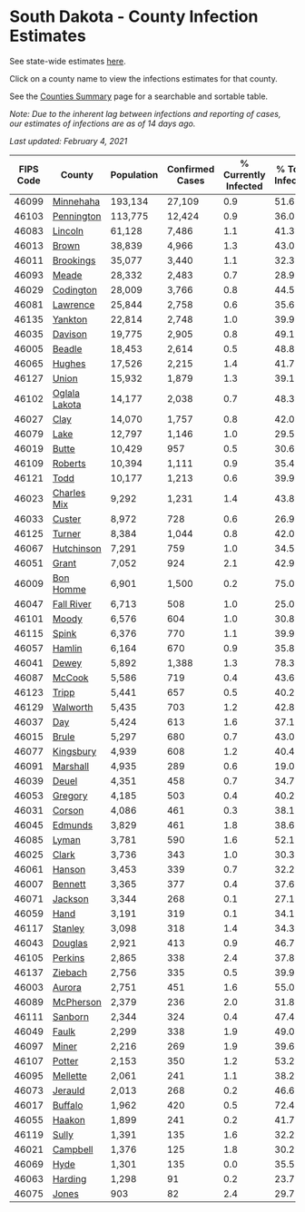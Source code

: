 # South Dakota - County Infection Estimates

See state-wide estimates [here](/infections/us-sd).

Click on a county name to view the infections estimates for that county.

See the [Counties Summary](/infections/summary-counties) page for a searchable and sortable table.

*Note: Due to the inherent lag between infections and reporting of cases, our estimates of infections are as of 14 days ago.*

*Last updated: February 4, 2021*

|   FIPS Code |                         County |   Population |   Confirmed Cases |   % Currently Infected |   % Total Infected |
|-------------|--------------------------------|--------------|-------------------|------------------------|--------------------|
|       46099 |         [Minnehaha](minnehaha) |      193,134 |            27,109 |                    0.9 |               51.6 |
|       46103 |       [Pennington](pennington) |      113,775 |            12,424 |                    0.9 |               36.0 |
|       46083 |             [Lincoln](lincoln) |       61,128 |             7,486 |                    1.1 |               41.3 |
|       46013 |                 [Brown](brown) |       38,839 |             4,966 |                    1.3 |               43.0 |
|       46011 |         [Brookings](brookings) |       35,077 |             3,440 |                    1.1 |               32.3 |
|       46093 |                 [Meade](meade) |       28,332 |             2,483 |                    0.7 |               28.9 |
|       46029 |         [Codington](codington) |       28,009 |             3,766 |                    0.8 |               44.5 |
|       46081 |           [Lawrence](lawrence) |       25,844 |             2,758 |                    0.6 |               35.6 |
|       46135 |             [Yankton](yankton) |       22,814 |             2,748 |                    1.0 |               39.9 |
|       46035 |             [Davison](davison) |       19,775 |             2,905 |                    0.8 |               49.1 |
|       46005 |               [Beadle](beadle) |       18,453 |             2,614 |                    0.5 |               48.8 |
|       46065 |               [Hughes](hughes) |       17,526 |             2,215 |                    1.4 |               41.7 |
|       46127 |                 [Union](union) |       15,932 |             1,879 |                    1.3 |               39.1 |
|       46102 | [Oglala Lakota](oglala-lakota) |       14,177 |             2,038 |                    0.7 |               48.3 |
|       46027 |                   [Clay](clay) |       14,070 |             1,757 |                    0.8 |               42.0 |
|       46079 |                   [Lake](lake) |       12,797 |             1,146 |                    1.0 |               29.5 |
|       46019 |                 [Butte](butte) |       10,429 |               957 |                    0.5 |               30.6 |
|       46109 |             [Roberts](roberts) |       10,394 |             1,111 |                    0.9 |               35.4 |
|       46121 |                   [Todd](todd) |       10,177 |             1,213 |                    0.6 |               39.9 |
|       46023 |     [Charles Mix](charles-mix) |        9,292 |             1,231 |                    1.4 |               43.8 |
|       46033 |               [Custer](custer) |        8,972 |               728 |                    0.6 |               26.9 |
|       46125 |               [Turner](turner) |        8,384 |             1,044 |                    0.8 |               42.0 |
|       46067 |       [Hutchinson](hutchinson) |        7,291 |               759 |                    1.0 |               34.5 |
|       46051 |                 [Grant](grant) |        7,052 |               924 |                    2.1 |               42.9 |
|       46009 |         [Bon Homme](bon-homme) |        6,901 |             1,500 |                    0.2 |               75.0 |
|       46047 |       [Fall River](fall-river) |        6,713 |               508 |                    1.0 |               25.0 |
|       46101 |                 [Moody](moody) |        6,576 |               604 |                    1.0 |               30.8 |
|       46115 |                 [Spink](spink) |        6,376 |               770 |                    1.1 |               39.9 |
|       46057 |               [Hamlin](hamlin) |        6,164 |               670 |                    0.9 |               35.8 |
|       46041 |                 [Dewey](dewey) |        5,892 |             1,388 |                    1.3 |               78.3 |
|       46087 |               [McCook](mccook) |        5,586 |               719 |                    0.4 |               43.6 |
|       46123 |                 [Tripp](tripp) |        5,441 |               657 |                    0.5 |               40.2 |
|       46129 |           [Walworth](walworth) |        5,435 |               703 |                    1.2 |               42.8 |
|       46037 |                     [Day](day) |        5,424 |               613 |                    1.6 |               37.1 |
|       46015 |                 [Brule](brule) |        5,297 |               680 |                    0.7 |               43.0 |
|       46077 |         [Kingsbury](kingsbury) |        4,939 |               608 |                    1.2 |               40.4 |
|       46091 |           [Marshall](marshall) |        4,935 |               289 |                    0.6 |               19.0 |
|       46039 |                 [Deuel](deuel) |        4,351 |               458 |                    0.7 |               34.7 |
|       46053 |             [Gregory](gregory) |        4,185 |               503 |                    0.4 |               40.2 |
|       46031 |               [Corson](corson) |        4,086 |               461 |                    0.3 |               38.1 |
|       46045 |             [Edmunds](edmunds) |        3,829 |               461 |                    1.8 |               38.6 |
|       46085 |                 [Lyman](lyman) |        3,781 |               590 |                    1.6 |               52.1 |
|       46025 |                 [Clark](clark) |        3,736 |               343 |                    1.0 |               30.3 |
|       46061 |               [Hanson](hanson) |        3,453 |               339 |                    0.7 |               32.2 |
|       46007 |             [Bennett](bennett) |        3,365 |               377 |                    0.4 |               37.6 |
|       46071 |             [Jackson](jackson) |        3,344 |               268 |                    0.1 |               27.1 |
|       46059 |                   [Hand](hand) |        3,191 |               319 |                    0.1 |               34.1 |
|       46117 |             [Stanley](stanley) |        3,098 |               318 |                    1.4 |               34.3 |
|       46043 |             [Douglas](douglas) |        2,921 |               413 |                    0.9 |               46.7 |
|       46105 |             [Perkins](perkins) |        2,865 |               338 |                    2.4 |               37.8 |
|       46137 |             [Ziebach](ziebach) |        2,756 |               335 |                    0.5 |               39.9 |
|       46003 |               [Aurora](aurora) |        2,751 |               451 |                    1.6 |               55.0 |
|       46089 |         [McPherson](mcpherson) |        2,379 |               236 |                    2.0 |               31.8 |
|       46111 |             [Sanborn](sanborn) |        2,344 |               324 |                    0.4 |               47.4 |
|       46049 |                 [Faulk](faulk) |        2,299 |               338 |                    1.9 |               49.0 |
|       46097 |                 [Miner](miner) |        2,216 |               269 |                    1.9 |               39.6 |
|       46107 |               [Potter](potter) |        2,153 |               350 |                    1.2 |               53.2 |
|       46095 |           [Mellette](mellette) |        2,061 |               241 |                    1.1 |               38.2 |
|       46073 |             [Jerauld](jerauld) |        2,013 |               268 |                    0.2 |               46.6 |
|       46017 |             [Buffalo](buffalo) |        1,962 |               420 |                    0.5 |               72.4 |
|       46055 |               [Haakon](haakon) |        1,899 |               241 |                    0.2 |               41.7 |
|       46119 |                 [Sully](sully) |        1,391 |               135 |                    1.6 |               32.2 |
|       46021 |           [Campbell](campbell) |        1,376 |               125 |                    1.8 |               30.2 |
|       46069 |                   [Hyde](hyde) |        1,301 |               135 |                    0.0 |               35.5 |
|       46063 |             [Harding](harding) |        1,298 |                91 |                    0.2 |               23.7 |
|       46075 |                 [Jones](jones) |          903 |                82 |                    2.4 |               29.7 |